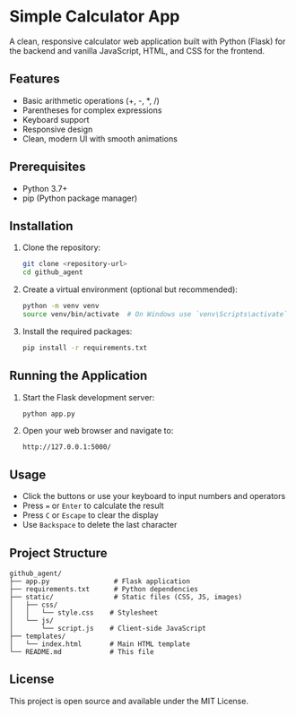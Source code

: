 # Simple Calculator App

A clean, responsive calculator web application built with Python (Flask) for the backend and vanilla JavaScript, HTML, and CSS for the frontend.

## Features
- Basic arithmetic operations (+, -, *, /)
- Parentheses for complex expressions
- Keyboard support
- Responsive design
- Clean, modern UI with smooth animations

## Prerequisites
- Python 3.7+
- pip (Python package manager)

## Installation

1. Clone the repository:
   ```bash
   git clone <repository-url>
   cd github_agent
   ```

2. Create a virtual environment (optional but recommended):
   ```bash
   python -m venv venv
   source venv/bin/activate  # On Windows use `venv\Scripts\activate`
   ```

3. Install the required packages:
   ```bash
   pip install -r requirements.txt
   ```

## Running the Application

1. Start the Flask development server:
   ```bash
   python app.py
   ```

2. Open your web browser and navigate to:
   ```
   http://127.0.0.1:5000/
   ```

## Usage
- Click the buttons or use your keyboard to input numbers and operators
- Press `=` or `Enter` to calculate the result
- Press `C` or `Escape` to clear the display
- Use `Backspace` to delete the last character

## Project Structure
```
github_agent/
├── app.py                # Flask application
├── requirements.txt      # Python dependencies
├── static/               # Static files (CSS, JS, images)
│   ├── css/
│   │   └── style.css    # Stylesheet
│   └── js/
│       └── script.js    # Client-side JavaScript
├── templates/
│   └── index.html       # Main HTML template
└── README.md            # This file
```

## License
This project is open source and available under the MIT License.
